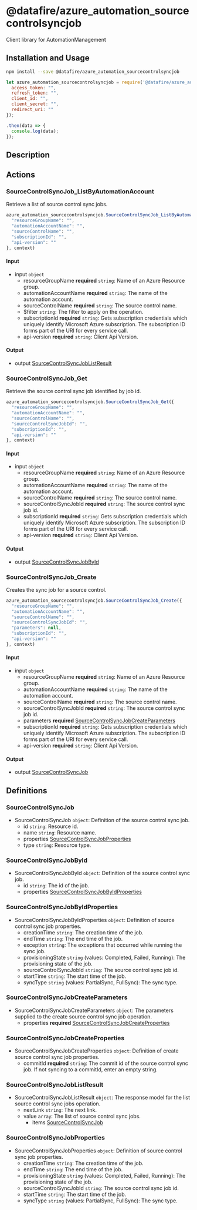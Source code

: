 # @datafire/azure_automation_sourcecontrolsyncjob

Client library for AutomationManagement

## Installation and Usage
```bash
npm install --save @datafire/azure_automation_sourcecontrolsyncjob
```
```js
let azure_automation_sourcecontrolsyncjob = require('@datafire/azure_automation_sourcecontrolsyncjob').create({
  access_token: "",
  refresh_token: "",
  client_id: "",
  client_secret: "",
  redirect_uri: ""
});

.then(data => {
  console.log(data);
});
```

## Description



## Actions

### SourceControlSyncJob_ListByAutomationAccount
Retrieve a list of source control sync jobs.


```js
azure_automation_sourcecontrolsyncjob.SourceControlSyncJob_ListByAutomationAccount({
  "resourceGroupName": "",
  "automationAccountName": "",
  "sourceControlName": "",
  "subscriptionId": "",
  "api-version": ""
}, context)
```

#### Input
* input `object`
  * resourceGroupName **required** `string`: Name of an Azure Resource group.
  * automationAccountName **required** `string`: The name of the automation account.
  * sourceControlName **required** `string`: The source control name.
  * $filter `string`: The filter to apply on the operation.
  * subscriptionId **required** `string`: Gets subscription credentials which uniquely identify Microsoft Azure subscription. The subscription ID forms part of the URI for every service call.
  * api-version **required** `string`: Client Api Version.

#### Output
* output [SourceControlSyncJobListResult](#sourcecontrolsyncjoblistresult)

### SourceControlSyncJob_Get
Retrieve the source control sync job identified by job id.


```js
azure_automation_sourcecontrolsyncjob.SourceControlSyncJob_Get({
  "resourceGroupName": "",
  "automationAccountName": "",
  "sourceControlName": "",
  "sourceControlSyncJobId": "",
  "subscriptionId": "",
  "api-version": ""
}, context)
```

#### Input
* input `object`
  * resourceGroupName **required** `string`: Name of an Azure Resource group.
  * automationAccountName **required** `string`: The name of the automation account.
  * sourceControlName **required** `string`: The source control name.
  * sourceControlSyncJobId **required** `string`: The source control sync job id.
  * subscriptionId **required** `string`: Gets subscription credentials which uniquely identify Microsoft Azure subscription. The subscription ID forms part of the URI for every service call.
  * api-version **required** `string`: Client Api Version.

#### Output
* output [SourceControlSyncJobById](#sourcecontrolsyncjobbyid)

### SourceControlSyncJob_Create
Creates the sync job for a source control.


```js
azure_automation_sourcecontrolsyncjob.SourceControlSyncJob_Create({
  "resourceGroupName": "",
  "automationAccountName": "",
  "sourceControlName": "",
  "sourceControlSyncJobId": "",
  "parameters": null,
  "subscriptionId": "",
  "api-version": ""
}, context)
```

#### Input
* input `object`
  * resourceGroupName **required** `string`: Name of an Azure Resource group.
  * automationAccountName **required** `string`: The name of the automation account.
  * sourceControlName **required** `string`: The source control name.
  * sourceControlSyncJobId **required** `string`: The source control sync job id.
  * parameters **required** [SourceControlSyncJobCreateParameters](#sourcecontrolsyncjobcreateparameters)
  * subscriptionId **required** `string`: Gets subscription credentials which uniquely identify Microsoft Azure subscription. The subscription ID forms part of the URI for every service call.
  * api-version **required** `string`: Client Api Version.

#### Output
* output [SourceControlSyncJob](#sourcecontrolsyncjob)



## Definitions

### SourceControlSyncJob
* SourceControlSyncJob `object`: Definition of the source control sync job.
  * id `string`: Resource id.
  * name `string`: Resource name.
  * properties [SourceControlSyncJobProperties](#sourcecontrolsyncjobproperties)
  * type `string`: Resource type.

### SourceControlSyncJobById
* SourceControlSyncJobById `object`: Definition of the source control sync job.
  * id `string`: The id of the job.
  * properties [SourceControlSyncJobByIdProperties](#sourcecontrolsyncjobbyidproperties)

### SourceControlSyncJobByIdProperties
* SourceControlSyncJobByIdProperties `object`: Definition of source control sync job properties.
  * creationTime `string`: The creation time of the job.
  * endTime `string`: The end time of the job.
  * exception `string`: The exceptions that occurred while running the sync job.
  * provisioningState `string` (values: Completed, Failed, Running): The provisioning state of the job.
  * sourceControlSyncJobId `string`: The source control sync job id.
  * startTime `string`: The start time of the job.
  * syncType `string` (values: PartialSync, FullSync): The sync type.

### SourceControlSyncJobCreateParameters
* SourceControlSyncJobCreateParameters `object`: The parameters supplied to the create source control sync job operation.
  * properties **required** [SourceControlSyncJobCreateProperties](#sourcecontrolsyncjobcreateproperties)

### SourceControlSyncJobCreateProperties
* SourceControlSyncJobCreateProperties `object`: Definition of create source control sync job properties.
  * commitId **required** `string`: The commit id of the source control sync job. If not syncing to a commitId, enter an empty string.

### SourceControlSyncJobListResult
* SourceControlSyncJobListResult `object`: The response model for the list source control sync jobs operation.
  * nextLink `string`: The next link.
  * value `array`: The list of source control sync jobs.
    * items [SourceControlSyncJob](#sourcecontrolsyncjob)

### SourceControlSyncJobProperties
* SourceControlSyncJobProperties `object`: Definition of source control sync job properties.
  * creationTime `string`: The creation time of the job.
  * endTime `string`: The end time of the job.
  * provisioningState `string` (values: Completed, Failed, Running): The provisioning state of the job.
  * sourceControlSyncJobId `string`: The source control sync job id.
  * startTime `string`: The start time of the job.
  * syncType `string` (values: PartialSync, FullSync): The sync type.


